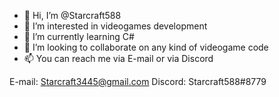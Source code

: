 - 👋 Hi, I’m @Starcraft588
- 👀 I’m interested in videogames development
- 🌱 I’m currently learning C#
- 💞️ I’m looking to collaborate on any kind of videogame code
- 📫 You can reach me via E-mail or via Discord

E-mail: Starcraft3445@gmail.com
Discord: Starcraft588#8779

<!---
Starcraft588/Starcraft588 is a ✨ special ✨ repository because its `README.md` (this file) appears on your GitHub profile.
You can click the Preview link to take a look at your changes.
--->
